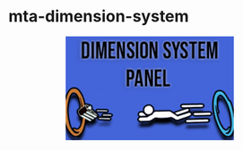 # mta-dimension-system

<p align="center">
  <img src="https://github.com/neux0/mta-dimension-system/blob/main/header.png" width="300" title="mta-dimension-system-panel">
</p>
